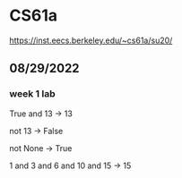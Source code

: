 # CS61a
https://inst.eecs.berkeley.edu/~cs61a/su20/


## 08/29/2022

### week 1 lab

True and 13 -> 13

not 13 -> False

not None -> True

1 and 3 and 6 and 10 and 15 -> 15



